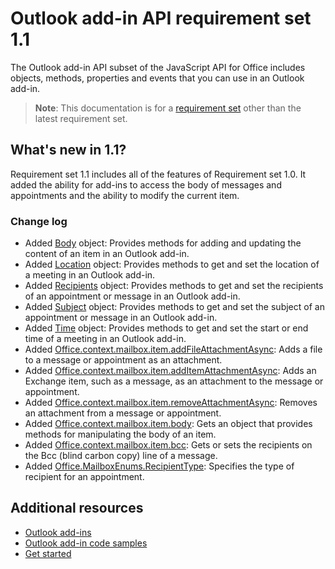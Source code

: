 # Outlook add-in API requirement set 1.1

The Outlook add-in API subset of the JavaScript API for Office includes objects, methods, properties and events that you can use in an Outlook add-in.

> **Note**: This documentation is for a [requirement set](../tutorial-api-requirement-sets.md) other than the latest requirement set. 

## What's new in 1.1?

Requirement set 1.1 includes all of the features of Requirement set 1.0. It added the ability for add-ins to access the body of messages and appointments and the ability to modify the current item.

### Change log

- Added [Body](Body.md) object: Provides methods for adding and updating the content of an item in an Outlook add-in.
- Added [Location](Location.md) object: Provides methods to get and set the location of a meeting in an Outlook add-in.
- Added [Recipients](Recipients.md) object: Provides methods to get and set the recipients of an appointment or message in an Outlook add-in.
- Added [Subject](Subject.md) object: Provides methods to get and set the subject of an appointment or message in an Outlook add-in.
- Added [Time](Time.md) object: Provides methods to get and set the start or end time of a meeting in an Outlook add-in.
- Added [Office.context.mailbox.item.addFileAttachmentAsync](Office.context.mailbox.item.md#addFileAttachmentAsync): Adds a file to a message or appointment as an attachment.
- Added [Office.context.mailbox.item.addItemAttachmentAsync](Office.context.mailbox.item.md#addItemAttachmentAsync): Adds an Exchange item, such as a message, as an attachment to the message or appointment.
- Added [Office.context.mailbox.item.removeAttachmentAsync](Office.context.mailbox.item.md#removeAttachmentAsync): Removes an attachment from a message or appointment.
- Added [Office.context.mailbox.item.body](Office.context.mailbox.item.md#body): Gets an object that provides methods for manipulating the body of an item.
- Added [Office.context.mailbox.item.bcc](Office.context.mailbox.item.md#bcc): Gets or sets the recipients on the Bcc (blind carbon copy) line of a message.
- Added [Office.MailboxEnums.RecipientType](Office.MailboxEnums.md#RecipientType): Specifies the type of recipient for an appointment.

## Additional resources

- [Outlook add-ins](../../../docs/outlook/outlook-add-ins.md)
- [Outlook add-in code samples](https://dev.outlook.com/MailAppsGettingStarted/Samples)
- [Get started](https://dev.outlook.com/MailAppsGettingStarted/GetStarted)
